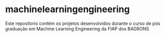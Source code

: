 # machinelearningengineering
Este repositorio contém os projetos desenvolvidos durante o curso de pós graduação em Machine Learning Engineering da FIAP dos BAGRONS
